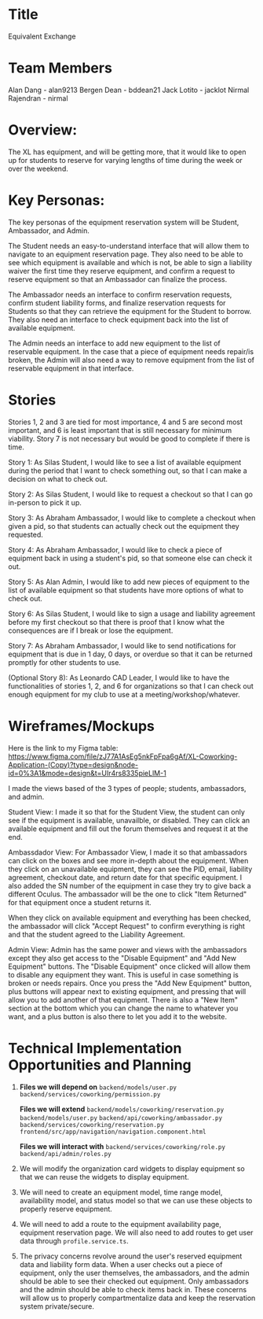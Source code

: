 # Title

Equivalent Exchange

# Team Members

Alan Dang - alan9213
Bergen Dean - bddean21
Jack Lotito - jacklot
Nirmal Rajendran - nirmal

# Overview:

The XL has equipment, and will be getting more, that it would like to open up for students to reserve for varying lengths of time during the week or over the weekend.

# Key Personas:

The key personas of the equipment reservation system will be Student, Ambassador, and Admin.

The Student needs an easy-to-understand interface that will allow them to navigate to an equipment reservation page. They also need to be able to see which equipment is available and which is not, be able to sign a liability waiver the first time they reserve equipment, and confirm a request to reserve equipment so that an Ambassador can finalize the process.

The Ambassador needs an interface to confirm reservation requests, confirm student liability forms, and finalize reservation requests for Students so that they can retrieve the equipment for the Student to borrow. They also need an interface to check equipment back into the list of available equipment.

The Admin needs an interface to add new equipment to the list of reservable equipment. In the case that a piece of equipment needs repair/is broken, the Admin will also need a way to remove equipment from the list of reservable equipment in that interface.

# Stories

Stories 1, 2 and 3 are tied for most importance, 4 and 5 are second most important, and 6 is least important that is still necessary for minimum viability. Story 7 is not necessary but would be good to complete if there is time.

Story 1: As Silas Student, I would like to see a list of available equipment during the period that I want to check something out, so that I can make a decision on what to check out.

Story 2: As Silas Student, I would like to request a checkout so that I can go in-person to pick it up.

Story 3: As Abraham Ambassador, I would like to complete a checkout when given a pid, so that students can actually check out the equipment they requested.

Story 4: As Abraham Ambassador, I would like to check a piece of equipment back in using a student's pid, so that someone else can check it out.

Story 5: As Alan Admin, I would like to add new pieces of equipment to the list of available equipment so that students have more options of what to check out.

Story 6: As Silas Student, I would like to sign a usage and liability agreement before my first checkout so that there is proof that I know what the consequences are if I break or lose the equipment.

Story 7: As Abraham Ambassador, I would like to send notifications for equipment that is due in 1 day, 0 days, or overdue so that it can be returned promptly for other students to use.

(Optional Story 8): As Leonardo CAD Leader, I would like to have the functionalities of stories 1, 2, and 6 for organizations so that I can check out enough equipment for my club to use at a meeting/workshop/whatever.

# Wireframes/Mockups

Here is the link to my Figma table: https://www.figma.com/file/zJ77A1AsEg5nkFpFpa6gAf/XL-Coworking-Application-(Copy)?type=design&node-id=0%3A1&mode=design&t=UIr4rs8335pieLlM-1

I made the views based of the 3 types of people; students, ambassadors, and admin.

Student View:
I made it so that for the Student View, the student can only see if the equipment is available, unavailble, or disabled. They can click an available equipment and fill out the forum themselves and request it at the end.

Ambassdador View:
For Ambassador View, I made it so that ambassadors can click on the boxes and see more in-depth about the equipment. When they click on an unavailable equipment, they can see the PID, email, liability agreement, checkout date, and return date for that specific equipment. I also added the SN number of the equipment in case they try to give back a different Oculus. The ambassador will be the one to click "Item Returned" for that equipment once a student returns it.

When they click on available equipment and everything has been checked, the ambassador will click "Accept Request" to confirm everything is right and that the student agreed to the Liability Agreement.

Admin View:
Admin has the same power and views with the ambassadors except they also get access to the "Disable Equipment" and "Add New Equipment" buttons. The "Disable Equipment" once clicked will allow them to disable any equipment they want. This is useful in case something is broken or needs repairs. Once you press the "Add New Equipment" button, plus buttons will appear next to existing equipment, and pressing that will allow you to add another of that equipment. There is also a "New Item" section at the bottom which you can change the name to whatever you want, and a plus button is also there to let you add it to the website.

# Technical Implementation Opportunities and Planning

1. **Files we will depend on**
   `backend/models/user.py`
   `backend/services/coworking/permission.py`

   **Files we will extend**
   `backend/models/coworking/reservation.py`
   `backend/models/user.py`
   `backend/api/coworking/ambassador.py`
   `backend/services/coworking/reservation.py`
   `frontend/src/app/navigation/navigation.component.html`

   **Files we will interact with**
   `backend/services/coworking/role.py`
   `backend/api/admin/roles.py`

2. We will modify the organization card widgets to display equipment so that we can reuse the widgets to display equipment.
3. We will need to create an equipment model, time range model, availability model, and status model so that we can use these objects to properly reserve equipment.
4. We will need to add a route to the equipment availability page, equipment reservation page. We will also need to add routes to get user data through `profile.service.ts`.
5. The privacy concerns revolve around the user's reserved equipment data and liability form data. When a user checks out a piece of equipment, only the user themselves, the ambassadors, and the admin should be able to see their checked out equipment. Only ambassadors and the admin should be able to check items back in. These concerns will allow us to properly compartmentalize data and keep the reservation system private/secure.
